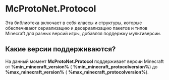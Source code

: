 # McProtoNet.Protocol

Эта библиотека включает в себя классы и структуры, которые обеспечивают сериализацию и десериализацию пакетов и типов Minecraft для разных версий игры, добавляя поддержку мультиверсии.

## Какие версии поддерживаются?

На данный момент **McProtoNet.Protocol** поддерживает версии Minecraft от **%min_minecraft_version%** ( **%min_minecraft_protocolversion%**) до **%max_minecraft_version%** ( **%max_minecraft_protocolversion%**).








